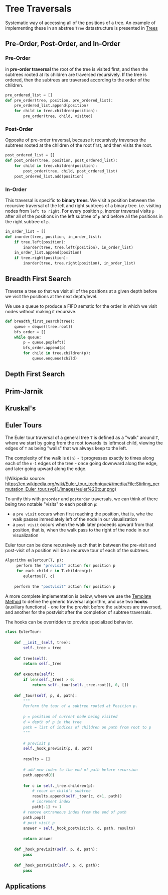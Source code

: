 # Tree Traversals

Systematic way of accessing all of the positions of a tree. An example of implementing these in an abstree `Tree` datastructure is presented in [Trees](../Data%20Structures/trees.md##Tree%20Traversal%20Algorithms)

## Pre-Order, Post-Order, and In-Order

### Pre-Order

in **pre-order traversal** the root of the tree is visited first, and then the subtrees rooted at its children are traversed recursively. If the tree is ordered, then the subtrees are traversed according to the order of the children.

```python
pre_ordered_list = []
def pre_order(tree, position, pre_ordered_list):
    pre_ordered_list.append(position)
    for child in tree.children(position):
        pre_order(tree, child, visited)
```

### Post-Order

Opposite of pre-order traversal, because it recursively traverses the subtrees rooted at the children of the root first, and then visits the root.

```python
post_ordered_list = []
def post_order(tree, position, post_ordered_list):
    for child in tree.children(position):
        post_order(tree, child, post_ordered_list)
    post_ordered_list.add(position)
```
### In-Order
This traversal is specific to **binary trees**. We visit a position between the recursive traversal of the left and right subtrees of a binary tree. i.e. visiting nodes from `left to right`. For every position `p`, inorder traversal visits `p` after all of the positions in the left subtree of `p` and before all the positions in the right subtree of `p`.

```python
in_order_list = []
def inorder(tree, position, in_order_list):
    if tree.left(position):
        inorder(tree, tree.left(position), in_order_list)
    in_order_list.append(position)
    if tree.right(position):
        inorder(tree, tree.right(position), in_order_list)
```

## Breadth First Search

Traverse a tree so that we visit all of the positions at a given depth before we visit the positions at the next depth/level.

We use a queue to produce a FIFO sematic for the order in which we visit nodes without making it recursive.

```python
def breadth_first_search(tree):
    queue = deque([tree.root])
    bfs_order = []
    while queue:
        p = queue.popleft()
        bfs_order.append(p)
        for child in tree.children(p):
            queue.enqueue(child)
```

## Depth First Search

## Prim-Jarnik

## Kruskal's

## Euler Tours
The Euler tour traversal of a general tree `T` is defined as a "walk" around `T`, where we start by going from the root towards its leftmost child, viewing the edges of `T` as being "walls" that we always keep to the left.

The complexity of the walk is `O(n)` - it progresses exactly to times along each of the `n-1` edges of the tree - once going downward along the edge, and later going upward along the edge. 

![Wikipedia source: https://en.wikipedia.org/wiki/Euler_tour_technique#/media/File:Stirling_permutation_Euler_tour.svg](./images/euler%20tour.png)

To unify this with `preorder` and `postorder` traversals, we can think of there being two notable "visits" to each position `p`:

- a `pre visit` occurs when first reaching the position, that is, whe the walk passes immediately left of the node in our visualization
- a `post visit` occurs when the walk later proceeds upward from that position, that is, when the walk pass to the right of the node in our visualization

Euler tour can be done recursively such that in between the pre-visit and post-visit of a position will be a recursve tour of each of the subtrees. 

```python
Algorithm eulertour(T, p):
     perform the "previsit" action for position p
     for each child c in T.children(p):
        eulertou(T, c)

    perform the "postvisit" action for position p
```

A more complete implementation is below, where we use the [Template Method](../../Object%20Oriented%20Programming/template%20method%20pattern.md) to define the generic traversal algorithm, and use two **hooks** (auxiliary functions) - one for the previsit before the subtrees are traversed, and another for the postvisit after the completion of subtree traversals.

The hooks can be overridden to provide specialized behavior.

```python
class EulerTour:

    def __init__(self, tree):
        self._tree = tree

    def tree(self):
        return self._tree

    def execute(self):
        if len(self._tree) > 0:
            return self._tour(self._tree.root(), 0, [])

    def _tour(self, p, d, path):
        """
        Perform the tour of a subtree rooted at Position p.

        p = position of current node being visited
        d = depth of p in the tree
        path = list of indices of children on path from root to p
        """

        # previsit p
        self._hook_previsit(p, d, path)

        results = []

        # add new index to the end of path before recursion
        path.append(0)

        for c in self._tree.children(p):
            # recur on child's subtree
            results.append(self._tour(c, d+1, path))
            # increment index
            path[-1] += 1
        # remove extraneous index from the end of path
        path.pop()
        # post visit p
        answer = self._hook_postvisit(p, d, path, results)

        return answer

    def _hook_previsit(self, p, d, path):
        pass

    def _hook_postvisit(self, p, d, path):
        pass 
```

## Applications
